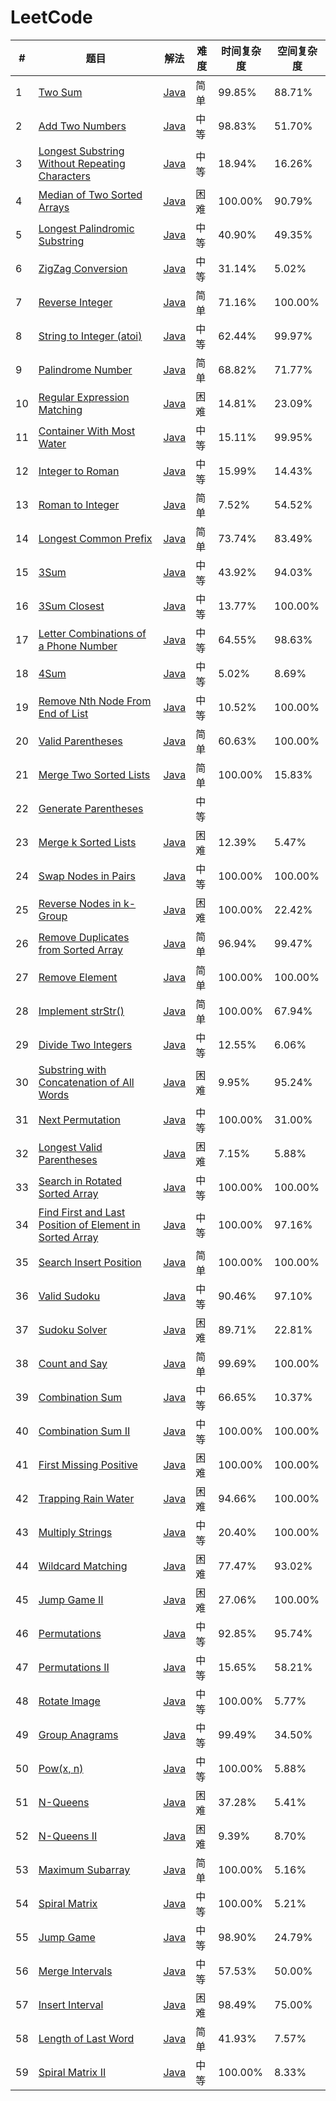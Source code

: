 # LeetCode

| # | 题目 | 解法 | 难度 | 时间复杂度 | 空间复杂度 |
|---| ----- | -------- | ---------- | ----------- | ------------- |
| 1 | [Two Sum](https://leetcode.com/problems/two-sum/) | [Java](https://github.com/lxr17/leetcode/blob/master/src/main/java/com/lxr/leetcode/TwoSum.java) | 简单 | 99.85% | 88.71% |
| 2 | [Add Two Numbers](https://leetcode.com/problems/add-two-numbers/) | [Java](https://github.com/lxr17/leetcode/blob/master/src/main/java/com/lxr/leetcode/AddTwoNumbers.java) | 中等 | 98.83% | 51.70% |
| 3 | [Longest Substring Without Repeating Characters](https://leetcode.com/problems/longest-substring-without-repeating-characters/) | [Java](https://github.com/lxr17/leetcode/blob/master/src/main/java/com/lxr/leetcode/LongestSubstringWithoutRepeatingCharacters.java) | 中等 | 18.94% | 16.26% |
| 4 | [Median of Two Sorted Arrays](https://leetcode.com/problems/median-of-two-sorted-arrays/) | [Java](https://github.com/lxr17/leetcode/blob/master/src/main/java/com/lxr/leetcode/MedianOfTwoSortedArrays.java) | 困难 | 100.00% | 90.79% |
| 5 | [Longest Palindromic Substring](https://leetcode.com/problems/longest-palindromic-substring/) | [Java](https://github.com/lxr17/leetcode/blob/master/src/main/java/com/lxr/leetcode/LongestPalindromicSubstring.java) | 中等 | 40.90% | 49.35% |
| 6 | [ZigZag Conversion](https://leetcode.com/problems/zigzag-conversion/) | [Java](https://github.com/lxr17/leetcode/blob/master/src/main/java/com/lxr/leetcode/ZigZagConversion.java) | 中等 | 31.14% | 5.02% |
| 7 | [Reverse Integer](https://leetcode.com/problems/reverse-integer/) | [Java](https://github.com/lxr17/leetcode/blob/master/src/main/java/com/lxr/leetcode/ReverseInteger.java) | 简单 | 71.16% | 100.00% |
| 8 | [String to Integer (atoi)](https://leetcode.com/problems/string-to-integer-atoi/) | [Java](https://github.com/lxr17/leetcode/blob/master/src/main/java/com/lxr/leetcode/StringToInteger_Atoi.java) | 中等 | 62.44% | 99.97% |
| 9 | [Palindrome Number](https://leetcode.com/problems/palindrome-number/) | [Java](https://github.com/lxr17/leetcode/blob/master/src/main/java/com/lxr/leetcode/PalindromeNumber.java) | 简单 | 68.82% | 71.77% |
| 10 | [Regular Expression Matching](https://leetcode.com/problems/regular-expression-matching/) | [Java](https://github.com/lxr17/leetcode/blob/master/src/main/java/com/lxr/leetcode/RegularExpressionMatching.java) | 困难 | 14.81% | 23.09% |
| 11 | [Container With Most Water](https://leetcode.com/problems/container-with-most-water/) | [Java](https://github.com/lxr17/leetcode/blob/master/src/main/java/com/lxr/leetcode/ContainerWithMostWater.java) | 中等 | 15.11% | 99.95% |
| 12 | [Integer to Roman](https://leetcode.com/problems/integer-to-roman/) | [Java](https://github.com/lxr17/leetcode/blob/master/src/main/java/com/lxr/leetcode/IntegerToRoman.java) | 中等 | 15.99% | 14.43% |
| 13 | [Roman to Integer](https://leetcode.com/problems/roman-to-integer/) | [Java](https://github.com/lxr17/leetcode/blob/master/src/main/java/com/lxr/leetcode/RomanToInteger.java) | 简单 | 7.52% | 54.52% |
| 14 | [Longest Common Prefix](https://leetcode.com/problems/longest-common-prefix/) | [Java](https://github.com/lxr17/leetcode/blob/master/src/main/java/com/lxr/leetcode/LongestCommonPrefix.java) | 简单 | 73.74% | 83.49% |
| 15 | [3Sum](https://leetcode.com/problems/3sum/) | [Java](https://github.com/lxr17/leetcode/blob/master/src/main/java/com/lxr/leetcode/_3Sum.java) | 中等 | 43.92% | 94.03% |
| 16 | [3Sum Closest](https://leetcode.com/problems/3sum-closest/) | [Java](https://github.com/lxr17/leetcode/blob/master/src/main/java/com/lxr/leetcode/_3SumClosest.java) | 中等 | 13.77% | 100.00% |
| 17 | [Letter Combinations of a Phone Number](https://leetcode.com/problems/letter-combinations-of-a-phone-number/) | [Java](https://github.com/lxr17/leetcode/blob/master/src/main/java/com/lxr/leetcode/LetterCombinationsOfAPhoneNumber.java) | 中等 | 64.55% | 98.63% |
| 18 | [4Sum](https://leetcode.com/problems/4sum/) | [Java](https://github.com/lxr17/leetcode/blob/master/src/main/java/com/lxr/leetcode/_4Sum.java) | 中等 | 5.02% | 8.69% |
| 19 | [Remove Nth Node From End of List](https://leetcode.com/problems/remove-nth-node-from-end-of-list/) | [Java](https://github.com/lxr17/leetcode/blob/master/src/main/java/com/lxr/leetcode/RemoveNthNodeFromEndOfList.java) | 中等 | 10.52% | 100.00% |
| 20 | [Valid Parentheses](https://leetcode.com/problems/valid-parentheses/) | [Java](https://github.com/lxr17/leetcode/blob/master/src/main/java/com/lxr/leetcode/ValidParentheses.java) | 简单 | 60.63% | 100.00% |
| 21 | [Merge Two Sorted Lists](https://leetcode.com/problems/merge-two-sorted-lists/) | [Java](https://github.com/lxr17/leetcode/blob/master/src/main/java/com/lxr/leetcode/MergeTwoSortedLists.java) | 简单 | 100.00% | 15.83% |
| 22 | [Generate Parentheses](https://leetcode.com/problems/generate-parentheses/) |  | 中等 |  |  |
| 23 | [Merge k Sorted Lists](https://leetcode.com/problems/merge-k-sorted-lists/) | [Java](https://github.com/lxr17/leetcode/blob/master/src/main/java/com/lxr/leetcode/MergeKSortedLists.java) | 困难 | 12.39% | 5.47% |
| 24 | [Swap Nodes in Pairs](https://leetcode.com/problems/swap-nodes-in-pairs/) | [Java](https://github.com/lxr17/leetcode/blob/master/src/main/java/com/lxr/leetcode/SwapNodesInPairs.java) | 中等 | 100.00% | 100.00% |
| 25 | [Reverse Nodes in k-Group](https://leetcode.com/problems/reverse-nodes-in-k-group/) | [Java](https://github.com/lxr17/leetcode/blob/master/src/main/java/com/lxr/leetcode/ReverseNodesInKGroup.java) | 困难 | 100.00% | 22.42% |
| 26 | [Remove Duplicates from Sorted Array](https://leetcode.com/problems/remove-duplicates-from-sorted-array/) | [Java](https://github.com/lxr17/leetcode/blob/master/src/main/java/com/lxr/leetcode/RemoveDuplicatesFromSortedArray.java) | 简单 | 96.94% | 99.47% |
| 27 | [Remove Element](https://leetcode.com/problems/remove-element/) | [Java](https://github.com/lxr17/leetcode/blob/master/src/main/java/com/lxr/leetcode/RemoveElement.java) | 简单 | 100.00% | 100.00% |
| 28 | [Implement strStr()](https://leetcode.com/problems/implement-strstr/) | [Java](https://github.com/lxr17/leetcode/blob/master/src/main/java/com/lxr/leetcode/ImplementStr.java) | 简单 | 100.00% | 67.94% |
| 29 | [Divide Two Integers](https://leetcode.com/problems/divide-two-integers/) | [Java](https://github.com/lxr17/leetcode/blob/master/src/main/java/com/lxr/leetcode/DivideTwoIntegers.java) | 中等 | 12.55% | 6.06% |
| 30 | [Substring with Concatenation of All Words](https://leetcode.com/problems/substring-with-concatenation-of-all-words/) | [Java](https://github.com/lxr17/leetcode/blob/master/src/main/java/com/lxr/leetcode/SubstringWithConcatenationOfAllWords.java) | 困难 | 9.95% | 95.24% |
| 31 | [Next Permutation](https://leetcode.com/problems/next-permutation/) | [Java](https://github.com/lxr17/leetcode/blob/master/src/main/java/com/lxr/leetcode/NextPermutation.java) | 中等 | 100.00% | 31.00% |
| 32 | [Longest Valid Parentheses](https://leetcode.com/problems/longest-valid-parentheses/) | [Java](https://github.com/lxr17/leetcode/blob/master/src/main/java/com/lxr/leetcode/LongestValidParentheses.java) | 困难 | 7.15% | 5.88% |
| 33 | [Search in Rotated Sorted Array](https://leetcode.com/problems/search-in-rotated-sorted-array/) | [Java](https://github.com/lxr17/leetcode/blob/master/src/main/java/com/lxr/leetcode/SearchInRotatedSortedArray.java) | 中等 | 100.00% | 100.00% |
| 34 | [Find First and Last Position of Element in Sorted Array](https://leetcode.com/problems/find-first-and-last-position-of-element-in-sorted-array/) | [Java](https://github.com/lxr17/leetcode/blob/master/src/main/java/com/lxr/leetcode/FindFirstAndLastPositionOfElementInSortedArray.java) | 中等 | 100.00% | 97.16% |
| 35 | [Search Insert Position](https://leetcode.com/problems/search-insert-position/) | [Java](https://github.com/lxr17/leetcode/blob/master/src/main/java/com/lxr/leetcode/SearchInsertPosition.java) | 简单 | 100.00% | 100.00% |
| 36 | [Valid Sudoku](https://leetcode.com/problems/valid-sudoku/) | [Java](https://github.com/lxr17/leetcode/blob/master/src/main/java/com/lxr/leetcode/ValidSudoku.java) | 中等 | 90.46% | 97.10% |
| 37 | [Sudoku Solver](https://leetcode.com/problems/sudoku-solver/) | [Java](https://github.com/lxr17/leetcode/blob/master/src/main/java/com/lxr/leetcode/SudokuSolver.java) | 困难 | 89.71% | 22.81% |
| 38 | [Count and Say](https://leetcode.com/problems/count-and-say/) | [Java](https://github.com/lxr17/leetcode/blob/master/src/main/java/com/lxr/leetcode/CountAndSay.java) | 简单 | 99.69% | 100.00% |
| 39 | [Combination Sum](https://leetcode.com/problems/combination-sum/) | [Java](https://github.com/lxr17/leetcode/blob/master/src/main/java/com/lxr/leetcode/CombinationSum.java) | 中等 | 66.65% | 10.37% |
| 40 | [Combination Sum II](https://leetcode.com/problems/combination-sum-ii/) | [Java](https://github.com/lxr17/leetcode/blob/master/src/main/java/com/lxr/leetcode/CombinationSumII.java) | 中等 | 100.00% | 100.00% |
| 41 | [First Missing Positive](https://leetcode.com/problems/first-missing-positive/) | [Java](https://github.com/lxr17/leetcode/blob/master/src/main/java/com/lxr/leetcode/FirstMissingPositive.java) | 困难 | 100.00% | 100.00% |
| 42 | [Trapping Rain Water](https://leetcode.com/problems/trapping-rain-water/) | [Java](https://github.com/lxr17/leetcode/blob/master/src/main/java/com/lxr/leetcode/TrappingRainWater.java) | 困难 | 94.66% | 100.00% |
| 43 | [Multiply Strings](https://leetcode.com/problems/multiply-strings/) | [Java](https://github.com/lxr17/leetcode/blob/master/src/main/java/com/lxr/leetcode/MultiplyStrings.java) | 中等 | 20.40% | 100.00% |
| 44 | [Wildcard Matching](https://leetcode.com/problems/wildcard-matching/) | [Java](https://github.com/lxr17/leetcode/blob/master/src/main/java/com/lxr/leetcode/WildcardMatching.java) | 困难 | 77.47% | 93.02% |
| 45 | [Jump Game II](https://leetcode.com/problems/jump-game-ii/) | [Java](https://github.com/lxr17/leetcode/blob/master/src/main/java/com/lxr/leetcode/JumpGameII.java) | 困难 | 27.06% | 100.00% |
| 46 | [Permutations](https://leetcode.com/problems/permutations/) | [Java](https://github.com/lxr17/leetcode/blob/master/src/main/java/com/lxr/leetcode/Permutations.java) | 中等 | 92.85% | 95.74% |
| 47 | [Permutations II](https://leetcode.com/problems/permutations-ii/) | [Java](https://github.com/lxr17/leetcode/blob/master/src/main/java/com/lxr/leetcode/PermutationsII.java) | 中等 | 15.65% | 58.21% |
| 48 | [Rotate Image](https://leetcode.com/problems/rotate-image/) | [Java](https://github.com/lxr17/leetcode/blob/master/src/main/java/com/lxr/leetcode/RotateImage.java) | 中等 | 100.00% | 5.77% |
| 49 | [Group Anagrams](https://leetcode.com/problems/group-anagrams/) | [Java](https://github.com/lxr17/leetcode/blob/master/src/main/java/com/lxr/leetcode/GroupAnagrams.java) | 中等 | 99.49% | 34.50% |
| 50 | [Pow(x, n)](https://leetcode.com/problems/powx-n/) | [Java](https://github.com/lxr17/leetcode/blob/master/src/main/java/com/lxr/leetcode/PowXN.java) | 中等 | 100.00% | 5.88% |
| 51 | [N-Queens](https://leetcode.com/problems/n-queens/) | [Java](https://github.com/lxr17/leetcode/blob/master/src/main/java/com/lxr/leetcode/NQueens.java) | 困难 | 37.28% | 5.41% |
| 52 | [N-Queens II](https://leetcode.com/problems/n-queens-ii/) | [Java](https://github.com/lxr17/leetcode/blob/master/src/main/java/com/lxr/leetcode/NQueensII.java) | 困难 | 9.39% | 8.70% |
| 53 | [Maximum Subarray](https://leetcode.com/problems/maximum-subarray/) | [Java](https://github.com/lxr17/leetcode/blob/master/src/main/java/com/lxr/leetcode/MaximumSubarray.java) | 简单 | 100.00% | 5.16% |
| 54 | [Spiral Matrix](https://leetcode.com/problems/spiral-matrix/) | [Java](https://github.com/lxr17/leetcode/blob/master/src/main/java/com/lxr/leetcode/SpiralMatrix.java) | 中等 | 100.00% | 5.21% |
| 55 | [Jump Game](https://leetcode.com/problems/jump-game/) | [Java](https://github.com/lxr17/leetcode/blob/master/src/main/java/com/lxr/leetcode/JumpGame.java) | 中等 | 98.90% | 24.79% |
| 56 | [Merge Intervals](https://leetcode.com/problems/merge-intervals/) | [Java](https://github.com/lxr17/leetcode/blob/master/src/main/java/com/lxr/leetcode/MergeIntervals.java) | 中等 | 57.53% | 50.00% |
| 57 | [Insert Interval](https://leetcode.com/problems/insert-interval/) | [Java](https://github.com/lxr17/leetcode/blob/master/src/main/java/com/lxr/leetcode/InsertInterval.java) | 困难 | 98.49% | 75.00% |
| 58 | [Length of Last Word](https://leetcode.com/problems/length-of-last-word/) | [Java](https://github.com/lxr17/leetcode/blob/master/src/main/java/com/lxr/leetcode/LengthOfLastWord.java) | 简单 | 41.93% | 7.57% |
| 59 | [Spiral Matrix II](https://leetcode.com/problems/spiral-matrix-ii/) | [Java](https://github.com/lxr17/leetcode/blob/master/src/main/java/com/lxr/leetcode/SpiralMatrixII.java) | 中等 | 100.00% | 8.33% |